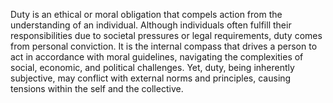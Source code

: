 
Duty is an ethical or moral obligation that compels action from the understanding of an individual. Although individuals often fulfill their responsibilities due to societal pressures or legal requirements, duty comes from personal conviction. It is the internal compass that drives a person to act in accordance with moral guidelines, navigating the complexities of social, economic, and political challenges. Yet, duty, being inherently subjective, may conflict with external norms and principles, causing tensions within the self and the collective.

